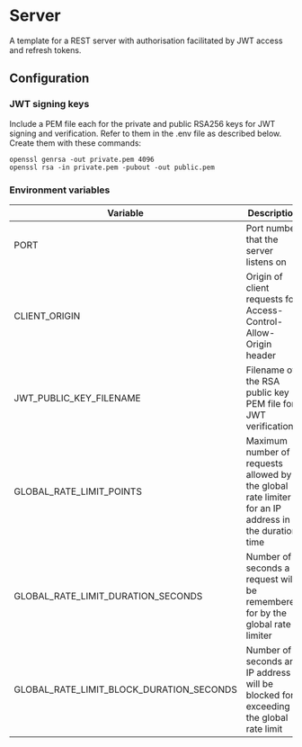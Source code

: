 # Server

A template for a REST server with authorisation facilitated by JWT access and refresh tokens.

## Configuration

### JWT signing keys

Include a PEM file each for the private and public RSA256 keys for JWT signing and verification. Refer to them in the .env file as described below. Create them with these commands:

```console
openssl genrsa -out private.pem 4096
openssl rsa -in private.pem -pubout -out public.pem
```

### Environment variables

| Variable                                 | Description                                                                                          |
| ---------------------------------------- | ---------------------------------------------------------------------------------------------------- |
| PORT                                     | Port number that the server listens on                                                               |
| CLIENT_ORIGIN                            | Origin of client requests for Access-Control-Allow-Origin header                                     |
| JWT_PUBLIC_KEY_FILENAME                  | Filename of the RSA public key PEM file for JWT verification                                         |
| GLOBAL_RATE_LIMIT_POINTS                 | Maximum number of requests allowed by the global rate limiter for an IP address in the duration time |
| GLOBAL_RATE_LIMIT_DURATION_SECONDS       | Number of seconds a request will be remembered for by the global rate limiter                        |
| GLOBAL_RATE_LIMIT_BLOCK_DURATION_SECONDS | Number of seconds an IP address will be blocked for exceeding the global rate limit                  |
